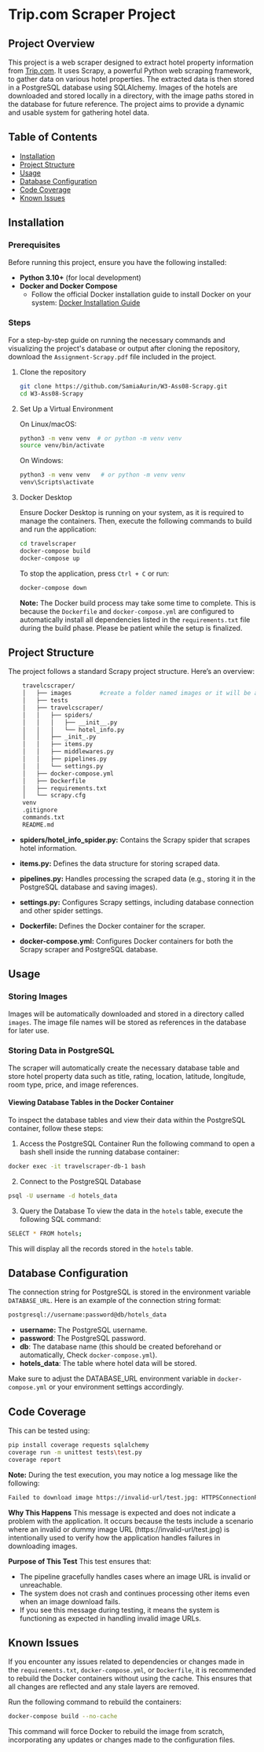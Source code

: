 # Trip.com Scraper Project

## Project Overview

This project is a web scraper designed to extract hotel property information from [Trip.com](https://uk.trip.com/hotels/?locale=en-GB&curr=GBP). It uses Scrapy, a powerful Python web scraping framework, to gather data on various hotel properties. The extracted data is then stored in a PostgreSQL database using SQLAlchemy. Images of the hotels are downloaded and stored locally in a directory, with the image paths stored in the database for future reference. The project aims to provide a dynamic and usable system for gathering hotel data.

## Table of Contents

- [Installation](#installation)
- [Project Structure](#project-structure)
- [Usage](#usage)
- [Database Configuration](#database-configuration)
- [Code Coverage](#code-coverage)
- [Known Issues](#known-issues)


## Installation

### Prerequisites

Before running this project, ensure you have the following installed:

- **Python 3.10+** (for local development)
- **Docker and Docker Compose**
   - Follow the official Docker installation guide to install Docker on your system: [Docker Installation Guide](https://docs.docker.com/desktop/)


### Steps
For a step-by-step guide on running the necessary commands and visualizing the project's database or output after cloning the repository, download the `Assignment-Scrapy.pdf` file included in the project.

1. Clone the repository

   ```bash
   git clone https://github.com/SamiaAurin/W3-Ass08-Scrapy.git
   cd W3-Ass08-Scrapy
   ```
2. Set Up a Virtual Environment

   On Linux/macOS:

    ```bash
    python3 -m venv venv  # or python -m venv venv 
    source venv/bin/activate
    ```
   On Windows:

    ```bash
    python3 -m venv venv   # or python -m venv venv 
    venv\Scripts\activate
    ```
3. Docker Desktop    
   
   Ensure Docker Desktop is running on your system, as it is required to manage the containers. Then, execute the following commands to build and run the application:

    ```bash
    cd travelscraper
    docker-compose build
    docker-compose up
    ```
    To stop the application, press `Ctrl + C` or run: 

    ```bash
    docker-compose down
    ```
    **Note:** The Docker build process may take some time to complete. This is because the `Dockerfile` and `docker-compose.yml` are configured to automatically install all dependencies listed in the `requirements.txt` file during the build phase. Please be patient while the setup is finalized.   

## Project Structure

The project follows a standard Scrapy project structure. Here’s an overview:

```bash
    travelcscraper/
    │   ├── images        #create a folder named images or it will be auto created.       
    │   ├── tests
    │   ├── travelcscraper/ 
    │   │   ├── spiders/
    │   │   │   ├── __init__.py
    │   │   │   └── hotel_info.py
    │   │   ├── _init_.py
    │   │   ├── items.py
    │   │   ├── middlewares.py
    │   │   ├── pipelines.py
    │   │   └── settings.py
    │   ├── docker-compose.yml
    │   ├── Dockerfile
    │   ├── requirements.txt
    │   └── scrapy.cfg
    venv
    .gitignore
    commands.txt
    README.md    
```
- **spiders/hotel_info_spider.py:** Contains the Scrapy spider that scrapes hotel information.

- **items.py:** Defines the data structure for storing scraped data.

- **pipelines.py:** Handles processing the scraped data (e.g., storing it in the PostgreSQL database and saving images).

- **settings.py:** Configures Scrapy settings, including database connection and other spider settings.

- **Dockerfile:** Defines the Docker container for the scraper.

- **docker-compose.yml:** Configures Docker containers for both the Scrapy scraper and PostgreSQL database.


## Usage

### Storing Images
Images will be automatically downloaded and stored in a directory called `images`. The image file names will be stored as references in the database for later use.

### Storing Data in PostgreSQL
The scraper will automatically create the necessary database table and store hotel property data such as title, rating, location, latitude, longitude, room type, price, and image references.

#### Viewing Database Tables in the Docker Container
To inspect the database tables and view their data within the PostgreSQL container, follow these steps:

1. Access the PostgreSQL Container
Run the following command to open a bash shell inside the running database container:
```bash
docker exec -it travelscraper-db-1 bash
```
2. Connect to the PostgreSQL Database
```bash
psql -U username -d hotels_data
```
3. Query the Database
To view the data in the `hotels` table, execute the following SQL command:

```bash
SELECT * FROM hotels;
```
This will display all the records stored in the `hotels` table.


## Database Configuration

The connection string for PostgreSQL is stored in the environment variable `DATABASE_URL`. Here is an example of the connection string format:

```bash
postgresql://username:password@db/hotels_data
```
- **username:** The PostgreSQL username.
- **password**: The PostgreSQL password.
- **db**: The database name (this should be created beforehand or automatically, Check `docker-compose.yml`).
- **hotels_data**: The table where hotel data will be stored.

Make sure to adjust the DATABASE_URL environment variable in `docker-compose.yml` or your environment settings accordingly.    


## Code Coverage

This can be tested using:

```bash
pip install coverage requests sqlalchemy
coverage run -m unittest tests\test.py
coverage report
```

**Note:** During the test execution, you may notice a log message like the following:
```bash
Failed to download image https://invalid-url/test.jpg: HTTPSConnectionPool(host='invalid-url', port=443): Max retries exceeded with url: /test.jpg (Caused by NameResolutionError("<urllib3.connection.HTTPSConnection object at 0x000001B09914D2B0>: Failed to resolve 'invalid-url' ([Errno 11001] getaddrinfo failed)"))
```

**Why This Happens**
This message is expected and does not indicate a problem with the application. It occurs because the tests include a scenario where an invalid or dummy image URL (https://invalid-url/test.jpg) is intentionally used to verify how the application handles failures in downloading images.

**Purpose of This Test**
This test ensures that:

- The pipeline gracefully handles cases where an image URL is invalid or unreachable.
- The system does not crash and continues processing other items even when an image download fails.
- If you see this message during testing, it means the system is functioning as expected in handling invalid image URLs.

## Known Issues
If you encounter any issues related to dependencies or changes made in the `requirements.txt`, `docker-compose.yml`, or `Dockerfile`, it is recommended to rebuild the Docker containers without using the cache. This ensures that all changes are reflected and any stale layers are removed.

Run the following command to rebuild the containers:
```bash
docker-compose build --no-cache
```
This command will force Docker to rebuild the image from scratch, incorporating any updates or changes made to the configuration files.